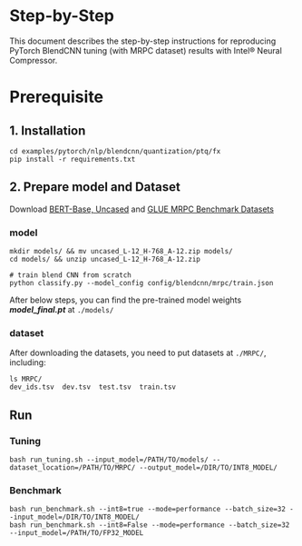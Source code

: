 Step-by-Step
============

This document describes the step-by-step instructions for reproducing PyTorch BlendCNN tuning (with MRPC dataset) results with Intel® Neural Compressor.

# Prerequisite

## 1. Installation

```Shell
cd examples/pytorch/nlp/blendcnn/quantization/ptq/fx
pip install -r requirements.txt
```

## 2. Prepare model and Dataset

Download [BERT-Base, Uncased](https://storage.googleapis.com/bert_models/2018_10_18/uncased_L-12_H-768_A-12.zip) and
[GLUE MRPC Benchmark Datasets](https://github.com/nyu-mll/GLUE-baselines)

### model

```Shell
mkdir models/ && mv uncased_L-12_H-768_A-12.zip models/
cd models/ && unzip uncased_L-12_H-768_A-12.zip

# train blend CNN from scratch
python classify.py --model_config config/blendcnn/mrpc/train.json
```

After below steps, you can find the pre-trained model weights ***model_final.pt*** at `./models/`

### dataset

After downloading the datasets, you need to put datasets at `./MRPC/`, including:

```Shell
ls MRPC/
dev_ids.tsv  dev.tsv  test.tsv  train.tsv
```

## Run
### Tuning
```Shell
bash run_tuning.sh --input_model=/PATH/TO/models/ --dataset_location=/PATH/TO/MRPC/ --output_model=/DIR/TO/INT8_MODEL/
```
### Benchmark
```Shell
bash run_benchmark.sh --int8=true --mode=performance --batch_size=32 --input_model=/DIR/TO/INT8_MODEL/
bash run_benchmark.sh --int8=False --mode=performance --batch_size=32 --input_model=/PATH/TO/FP32_MODEL
```
